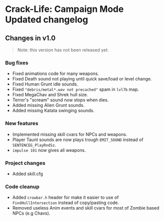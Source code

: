 # Crack-Life: Campaign Mode Updated changelog

## Changes in v1.0

> Note: this version has not been released yet.

### Bug fixes
* Fixed animations code for many weapons.
* Fixed Death sound not playing until quick save/load or level change.
* Fixed Human Grunt idle sounds.
* Fixed `"debris/metal*.wav not precached"` spam in `lvl7b` map.
* Fixed MegaChav and Shrek hull size.
* Terror's "scream" sound now stops when dies.
* Added missing Alien Grunt sounds.
* Added missing Katata swinging sounds.

### New features
* Implemented missing skill cvars for NPCs and weapons.
* Player Taunt sounds are now plays trough `EMIT_SOUND` instead of `SENTENCEG_PlayRndSz`.
* `impulse 101` now gives all weapons.

### Project changes
* Added skill.cfg

### Code cleanup
* Added `crowbar.h` header for make it easier to use of `FindHullIntersection` instead of copy/pasting code.
* Removed useless Anim events and skill cvars for most of Zombie based NPCs (e.g Chavs).
